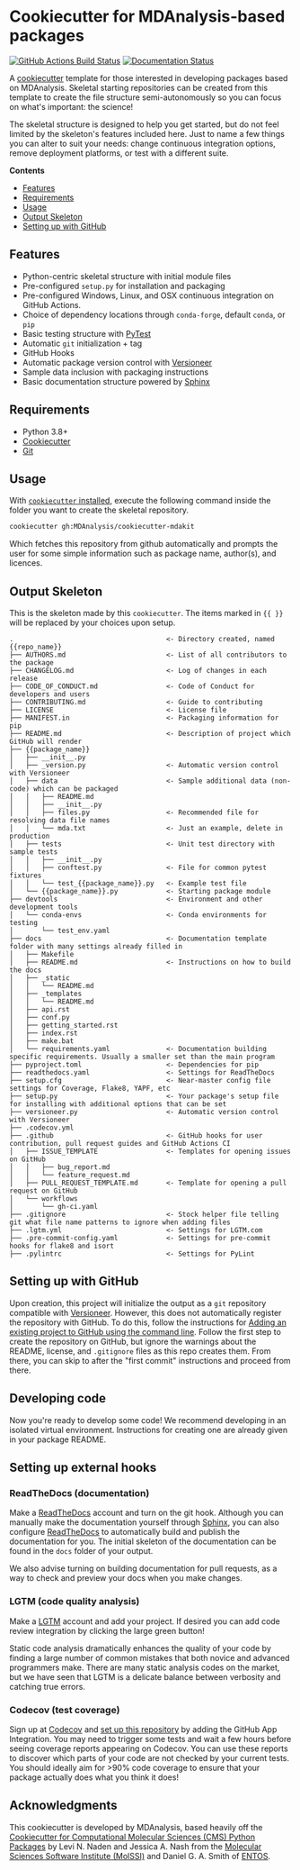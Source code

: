 # Cookiecutter for MDAnalysis-based packages
[//]: # (Badges)
[![GitHub Actions Build Status](https://github.com/MDAnalysis/cookiecutter-mdakit/actions/workflows/gh-ci.yaml/badge.svg)](https://github.com/MDAnalysis/cookiecutter-mdakit/actions?query=workflow%3A%22Cookiecutter+CI%22)
[![Documentation Status](https://readthedocs.org/projects/cookiecutter-mdakit/badge/?version=latest)](https://cookiecutter-mdakit.readthedocs.io/en/latest/?badge=latest)


A [cookiecutter](https://github.com/audreyr/cookiecutter) template for those interested in developing
packages based on MDAnalysis. Skeletal starting repositories can be created from this template to create the
file structure semi-autonomously so you can focus on what's important: the science!

The skeletal structure is designed to help you get started, but do not feel limited by the skeleton's features
included here. Just to name a few things you can alter to suit your needs: change continuous integration options,
remove deployment platforms, or test with a different suite.

**Contents**
* [Features](#features)
* [Requirements](#requirements)
* [Usage](#usage)
* [Output Skeleton](#output-skeleton)
* [Setting up with GitHub](#setting-up-with-github)


## Features
* Python-centric skeletal structure with initial module files
* Pre-configured `setup.py` for installation and packaging
* Pre-configured Windows, Linux, and OSX continuous integration on GitHub Actions.
* Choice of dependency locations through `conda-forge`, default `conda`, or `pip`
* Basic testing structure with [PyTest](https://docs.pytest.org/en/latest/)
* Automatic `git` initialization + tag
* GitHub Hooks
* Automatic package version control with [Versioneer](https://github.com/warner/python-versioneer)
* Sample data inclusion with packaging instructions
* Basic documentation structure powered by [Sphinx](http://www.sphinx-doc.org/en/master/)

## Requirements

* Python 3.8+
* [Cookiecutter](http://cookiecutter.readthedocs.io/en/latest/installation.html)
* [Git](https://git-scm.com/)

## Usage

With [`cookiecutter` installed](https://cookiecutter.readthedocs.io/en/latest/installation.html#install-cookiecutter),
execute the following command inside the folder you want to create the skeletal repository.

```bash
cookiecutter gh:MDAnalysis/cookiecutter-mdakit
```

Which fetches this repository from github automatically and prompts the user for some simple information such as
package name, author(s), and licences.

## Output Skeleton

This is the skeleton made by this `cookiecutter`. The items marked in `{{ }}` will be replaced by your choices
upon setup.

```
.                                      <- Directory created, named {{repo_name}}
├── AUTHORS.md                         <- List of all contributors to the package
├── CHANGELOG.md                       <- Log of changes in each release
├── CODE_OF_CONDUCT.md                 <- Code of Conduct for developers and users
├── CONTRIBUTING.md                    <- Guide to contributing
├── LICENSE                            <- License file
├── MANIFEST.in                        <- Packaging information for pip
├── README.md                          <- Description of project which GitHub will render
├── {{package_name}}
│   ├── __init__.py
│   ├── _version.py                    <- Automatic version control with Versioneer
│   ├── data                           <- Sample additional data (non-code) which can be packaged
│   │   ├── README.md
│   │   ├── __init__.py
│   │   ├── files.py                   <- Recommended file for resolving data file names
│   │   └── mda.txt                    <- Just an example, delete in production
│   ├── tests                          <- Unit test directory with sample tests
│   │   ├── __init__.py
│   │   ├── conftest.py                <- File for common pytest fixtures
│   │   └── test_{{package_name}}.py   <- Example test file
│   └── {{package_name}}.py            <- Starting package module
├── devtools                           <- Environment and other development tools
│   └── conda-envs                     <- Conda environments for testing
│       └── test_env.yaml
├── docs                               <- Documentation template folder with many settings already filled in
│   ├── Makefile
│   ├── README.md                      <- Instructions on how to build the docs
│   ├── _static
│   │   └── README.md
│   ├── _templates
│   │   └── README.md
│   ├── api.rst
│   ├── conf.py
│   ├── getting_started.rst
│   ├── index.rst
│   ├── make.bat
│   └── requirements.yaml              <- Documentation building specific requirements. Usually a smaller set than the main program
├── pyproject.toml                     <- Dependencies for pip
├── readthedocs.yaml                   <- Settings for ReadTheDocs
├── setup.cfg                          <- Near-master config file settings for Coverage, Flake8, YAPF, etc
├── setup.py                           <- Your package's setup file for installing with additional options that can be set
├── versioneer.py                      <- Automatic version control with Versioneer
├── .codecov.yml
├── .github                            <- GitHub hooks for user contribution, pull request guides and GitHub Actions CI
│   ├── ISSUE_TEMPLATE                 <- Templates for opening issues on GitHub
│   │   ├── bug_report.md
│   │   └── feature_request.md
│   ├── PULL_REQUEST_TEMPLATE.md       <- Template for opening a pull request on GitHub
│   └── workflows
│       └── gh-ci.yaml
├── .gitignore                         <- Stock helper file telling git what file name patterns to ignore when adding files
├── .lgtm.yml                          <- Settings for LGTM.com
├── .pre-commit-config.yaml            <- Settings for pre-commit hooks for flake8 and isort
├── .pylintrc                          <- Settings for PyLint
```


## Setting up with GitHub
Upon creation, this project will initialize the output as a `git` repository compatible with
[Versioneer](https://github.com/warner/python-versioneer). However, this does not automatically register the
repository with GitHub. To do this, follow the instructions for
[Adding an existing project to GitHub using the command line](https://help.github.com/articles/adding-an-existing-project-to-github-using-the-command-line/).
Follow the first step to create the repository on GitHub, but ignore the warnings about the README, license, and
`.gitignore` files as this repo creates them. From there, you can skip to after the "first commit" instructions and
proceed from there.

## Developing code

Now you're ready to develop some code!
We recommend developing in an isolated virtual environment.
Instructions for creating one are already given in your package README.



## Setting up external hooks

### ReadTheDocs (documentation)
Make a [ReadTheDocs](https://readthedocs.org) account and turn on the git hook. Although you can manually make the
documentation yourself through [Sphinx](http://www.sphinx-doc.org/en/master/usage/quickstart.html), you can also
configure [ReadTheDocs](https://docs.readthedocs.io/en/latest/getting_started.html) to automatically build and
publish the documentation for you. The initial skeleton of the documentation can be found in the `docs` folder
of your output.

We also advise turning on building documentation for pull requests, as a way to check and preview
your docs when you make changes.

### LGTM (code quality analysis)
Make a [LGTM](https://lgtm.com) account and add your project. If desired you can add code review integration by clicking the large green button!

Static code analysis dramatically enhances the quality of your code by finding a large number of common mistakes that both novice and advanced programmers make.
There are many static analysis codes on the market, but we have seen that LGTM is a delicate balance between verbosity and catching true errors.

### Codecov (test coverage)

Sign up at [Codecov](https://about.codecov.io/) and
[set up this repository](https://docs.codecov.com/docs/quick-start)
by adding the GitHub App Integration.
You may need to trigger some tests and wait a few hours
before seeing coverage reports appearing on Codecov.
You can use these reports to discover which parts of your code
are not checked by your current tests.
You should ideally aim for >90% code coverage to ensure that
your package actually does what you think it does!



## Acknowledgments

This cookiecutter is developed by MDAnalysis, based heavily off the
[Cookiecutter for Computational Molecular Sciences (CMS) Python Packages](https://github.com/MolSSI/cookiecutter-cms)
by Levi N. Naden and Jessica A. Nash
from the [Molecular Sciences Software Institute (MolSSI)](http://molssi.org/) and
Daniel G. A. Smith of [ENTOS](https://www.entos.ai/).
